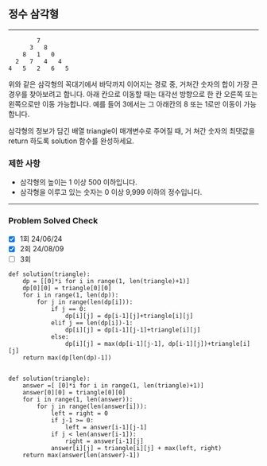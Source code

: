## 정수 삼각형

---
~~~
        7
      3   8
    8   1   0
  2   7   4   4
4   5   2   6   5
~~~
위와 같은 삼각형의 꼭대기에서 바닥까지 이어지는 경로 중, 
거쳐간 숫자의 합이 가장 큰 경우를 찾아보려고 합니다. 
아래 칸으로 이동할 때는 대각선 방향으로 한 칸 오른쪽 또는 왼쪽으로만 이동 가능합니다. 
예를 들어 3에서는 그 아래칸의 8 또는 1로만 이동이 가능합니다.

삼각형의 정보가 담긴 배열 triangle이 매개변수로 주어질 때, 거
쳐간 숫자의 최댓값을 return 하도록 solution 함수를 완성하세요.

### 제한 사항

- 삼각형의 높이는 1 이상 500 이하입니다.
- 삼각형을 이루고 있는 숫자는 0 이상 9,999 이하의 정수입니다.

---
### Problem Solved Check
- [x] 1회 24/06/24 
- [x] 2회 24/08/09
- [ ] 3회
~~~
def solution(triangle):
    dp = [[0]*i for i in range(1, len(triangle)+1)]
    dp[0][0] = triangle[0][0]
    for i in range(1, len(dp)):
        for j in range(len(dp[i])):
            if j == 0:
                dp[i][j] = dp[i-1][j]+triangle[i][j]
            elif j == len(dp[i])-1:
                dp[i][j] = dp[i-1][j-1]+triangle[i][j]
            else:
                dp[i][j] = max(dp[i-1][j-1], dp[i-1][j])+triangle[i][j]
    return max(dp[len(dp)-1])
    
~~~
~~~
def solution(triangle):
    answer =[ [0]*i for i in range(1, len(triangle)+1)]
    answer[0][0] = triangle[0][0]
    for i in range(1, len(answer)):
        for j in range(len(answer[i])):
            left = right = 0
            if j-1 >= 0:
                left = answer[i-1][j-1]
            if j < len(answer[i-1]):
                right = answer[i-1][j]
            answer[i][j] = triangle[i][j] + max(left, right)
    return max(answer[len(answer)-1])

~~~
